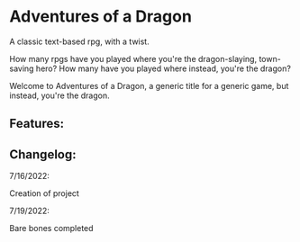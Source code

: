 # Adventures of a Dragon
A classic text-based rpg, with a twist.



How many rpgs have you played where you're the dragon-slaying, town-saving hero? 
How many have you played where instead, you're the dragon?

Welcome to Adventures of a Dragon, a generic title for a generic game, but instead, you're the dragon.

## Features:


## Changelog:

7/16/2022:

Creation of project


7/19/2022:

Bare bones completed